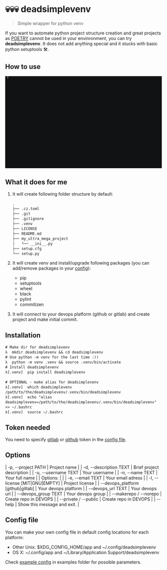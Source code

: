 # 💀💀💀 deadsimplevenv

> Simple wrapper for python venv

If you want to automate python project structure creation and great projects as [POETRY](https://python-poetry.org/) cannot be used in your envinronment, you can try **deadsimplevenv**. It does not add anything special and it stucks with basic python setuptools 🛠.

## How to use

![how to use](examples/cli.gif)

## What it does for me

1. It will create following folder structure by default:

    ```shell
    .
    ├── .cz.toml
    ├── .git
    ├── .gitignore
    ├── .venv
    ├── LICENSE
    ├── README.md
    ├── my_ultra_mega_project
    │   └── __ini__.py
    ├── setup.cfg
    └── setup.py
    ```

2. It will create venv and install/upgrade following packages (you can add/remove packages in your [config](#config-file)):
  
   - pip
   - setuptools
   - wheel
   - black
   - pylint
   - commitizen
  
3. It will connect to your devops platform (github or gitlab) and create project and make initial commit.

## Installation

```shell
# Make dir for deadsimplevenv
λ  mkdir deadsimplevenv && cd deadsimplevenv
# Use python -m venv for the last time :))
λ  python -m venv .venv && source .venv/bin/activate
# Install deadsimplevenv
λ[.venv]  pip install deadsimplevenv

# OPTIONAL - make alias for deadsimplevenv
λ[.venv]  which deadsimplevenv
/path/to/the/deadsimplevenv/.venv/bin/deadsimplevenv
λ[.venv]  echo "alias deadsimplevenv=/path/to/the/deadsimplevenv/.venv/bin/deadsimplevenv" >> ~/.bashrc
λ[.venv]  source ~/.bashrc
```

## Token needed

You need to specify [gitlab](https://docs.gitlab.com/ee///////user/profile/personal_access_tokens.html) or [github](https://docs.github.com/en/free-pro-team@latest/github/authenticating-to-github/creating-a-personal-access-token) token in the [config file](#config-file).

## Options

| -p, --project PATH                 | Project name                |
| -d, --description TEXT             | Brief project description   |
| -u, --username TEXT                | Your username               |
| -n, --name TEXT                    | Your full name              |
| Options:                           |                             |
| -e, --email TEXT                   | Your email adress           |
| -l, --license [MIT\|GNU\|EMPTY]    | Project license             |
| --devops_platform [github\|gitlab] | Your devops platform        |
| --devops_url TEXT                  | Your devops url             |
| --devops_group TEXT                | Your devops group           |
| --makerepo / --norepo              | Create repo in DEVOPS       |
| --private / --public               | Create repo in DEVOPS       |
| --help                             | Show this message and exit. |

## Config file

You can make your own config file in default config locations for each platform:

- Other Unix: $XDG_CONFIG_HOME/app and ~/.config/deadsimplevenv
- OS X: ~/.config/app and ~/Library/Application Support/deadsimplevenv

Check [example config](https://github.com/racoonx2p/deadsimplevenv/blob/master/examples/example_config.yaml) in examples folder for possible parameters.
